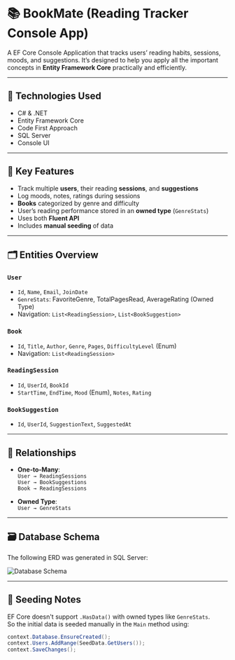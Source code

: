 # 📚 BookMate (Reading Tracker Console App)

A EF Core Console Application that tracks users’ reading habits, sessions, moods, and suggestions. It’s designed to help you apply all the important concepts in **Entity Framework Core** practically and efficiently.

---

## 🚀 Technologies Used

- C# & .NET
- Entity Framework Core
- Code First Approach
- SQL Server
- Console UI

---

## 🧠 Key Features

- Track multiple **users**, their reading **sessions**, and **suggestions**
- Log moods, notes, ratings during sessions
- **Books** categorized by genre and difficulty
- User’s reading performance stored in an **owned type** (`GenreStats`)
- Uses both **Fluent API** 
- Includes **manual seeding** of data

---

## 🗂️ Entities Overview

### `User`
- `Id`, `Name`, `Email`, `JoinDate`
- `GenreStats`: FavoriteGenre, TotalPagesRead, AverageRating (Owned Type)
- Navigation: `List<ReadingSession>`, `List<BookSuggestion>`

### `Book`
- `Id`, `Title`, `Author`, `Genre`, `Pages`, `DifficultyLevel` (Enum)
- Navigation: `List<ReadingSession>`

### `ReadingSession`
- `Id`, `UserId`, `BookId`
- `StartTime`, `EndTime`, `Mood` (Enum), `Notes`, `Rating`

### `BookSuggestion`
- `Id`, `UserId`, `SuggestionText`, `SuggestedAt`

---

## 🔄 Relationships

- **One-to-Many**:  
  `User → ReadingSessions`  
  `User → BookSuggestions`  
  `Book → ReadingSessions`

- **Owned Type**:  
  `User → GenreStats`

---

## 🗃️ Database Schema

The following ERD was generated in SQL Server:

![Database Schema](./Screenshot%202025-05-05%20163717.png)

---

## 🧪 Seeding Notes

EF Core doesn't support `.HasData()` with owned types like `GenreStats`.  
So the initial data is seeded manually in the `Main` method using:

```csharp
context.Database.EnsureCreated();
context.Users.AddRange(SeedData.GetUsers());
context.SaveChanges();
